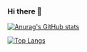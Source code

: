 ### Hi there 👋


[![Anurag's GitHub stats](https://github-readme-stats.vercel.app/api?username=oghahroodi)](https://github.com/anuraghazra/github-readme-stats)

[![Top Langs](https://github-readme-stats.vercel.app/api/top-langs/?username=oghahroodi&layout=compact)](https://github.com/anuraghazra/github-readme-stats)

